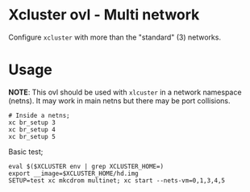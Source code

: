 # Xcluster ovl - Multi network

Configure `xcluster` with more than the "standard" (3) networks.


# Usage

**NOTE**: This ovl should be used with `xlcuster` in a network
  namespace (netns). It may work in main netns but there may be port
  collisions.

```
# Inside a netns;
xc br_setup 3
xc br_setup 4
xc br_setup 5
```

Basic test;
```
eval $($XCLUSTER env | grep XCLUSTER_HOME=)
export __image=$XCLUSTER_HOME/hd.img
SETUP=test xc mkcdrom multinet; xc start --nets-vm=0,1,3,4,5
```
